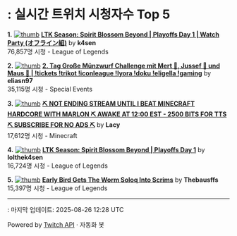 # : 실시간 트위치 시청자수 Top 5

**1.** [![thumb](https://static-cdn.jtvnw.net/previews-ttv/live_user_k4sen-320x180.jpg)](https://twitch.tv/k4sen)
**[LTK Season: Spirit Blossom Beyond | Playoffs Day 1 | Watch Party (オフライン組)](https://twitch.tv/k4sen)** by **k4sen**<br>76,857명 시청  - League of Legends

**2.** [![thumb](https://static-cdn.jtvnw.net/previews-ttv/live_user_eliasn97-320x180.jpg)](https://twitch.tv/eliasn97)
**[2. Tag Große Münzwurf Challenge mit Mert 🐴, Jussef 📐 und Maus 🐀 | !tickets !trikot !iconleague !lyora !doku !eligella !gaming](https://twitch.tv/eliasn97)** by **eliasn97**<br>35,115명 시청  - Special Events

**3.** [![thumb](https://static-cdn.jtvnw.net/previews-ttv/live_user_lacy-320x180.jpg)](https://twitch.tv/Lacy)
**[⛏️ NOT ENDING STREAM UNTIL I BEAT MINECRAFT HARDCORE WITH MARLON ⛏️ AWAKE AT 12:00 EST - 2500 BITS FOR TTS ⛏️ SUBSCRIBE FOR NO ADS ⛏️](https://twitch.tv/Lacy)** by **Lacy**<br>17,612명 시청  - Minecraft

**4.** [![thumb](https://static-cdn.jtvnw.net/previews-ttv/live_user_lolthek4sen-320x180.jpg)](https://twitch.tv/lolthek4sen)
**[LTK Season: Spirit Blossom Beyond | Playoffs Day 1](https://twitch.tv/lolthek4sen)** by **lolthek4sen**<br>16,724명 시청  - League of Legends

**5.** [![thumb](https://static-cdn.jtvnw.net/previews-ttv/live_user_thebausffs-320x180.jpg)](https://twitch.tv/Thebausffs)
**[Early Bird Gets The Worm Soloq Into Scrims](https://twitch.tv/Thebausffs)** by **Thebausffs**<br>15,397명 시청  - League of Legends


---
: 마지막 업데이트: 2025-08-26 12:28 UTC

Powered by [Twitch API](https://dev.twitch.tv/docs/api/reference) · 자동화 봇